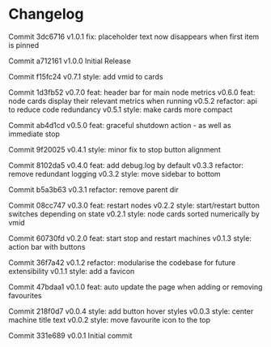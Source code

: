# Changelog

Commit 3dc6716
v1.0.1  fix: placeholder text now disappears when first item is pinned

Commit a712161
v1.0.0  Initial Release

Commit f15fc24
v0.7.1  style: add vmid to cards

Commit 1d3fb52
v0.7.0  feat: header bar for main node metrics
v0.6.0  feat: node cards display their relevant metrics when running
v0.5.2  refactor: api to reduce code redundancy
v0.5.1  style: make cards more compact

Commit ab4d1cd
v0.5.0  feat: graceful shutdown action - as well as immediate stop

Commit 9f20025
v0.4.1  style: minor fix to stop button alignment

Commit 8102da5
v0.4.0  feat: add debug.log by default
v0.3.3  refactor: remove redundant logging
v0.3.2  style: move sidebar to bottom

Commit b5a3b63
v0.3.1  refactor: remove parent dir

Commit 08cc747
v0.3.0  feat: restart nodes
v0.2.2  style: start/restart button switches depending on state
v0.2.1  style: node cards sorted numerically by vmid

Commit 60730fd
v0.2.0  feat: start stop and restart machines
v0.1.3  style: action bar with buttons

Commit 36f7a42
v0.1.2  refactor: modularise the codebase for future extensibility
v0.1.1  style: add a favicon

Commit 47bdaa1
v0.1.0  feat: auto update the page when adding or removing favourites

Commit 218f0d7
v0.0.4  style: add button hover styles
v0.0.3  style: center machine title text
v0.0.2  style: move favourite icon to the top

Commit 331e689
v0.0.1  Initial commit